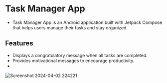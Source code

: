 # Task Manager App
* Task Manager App is an Android application built with Jetpack Compose that helps users manage their tasks and stay organized.

## Features
* Displays a congratulatory message when all tasks are completed.
* Provides motivational messages to encourage productivity.
* 
![Screenshot 2024-04-02 224221](https://github.com/renuswami/task-manager-app/assets/121007900/859e395b-4e2e-4367-97f0-8ed89592431e)
